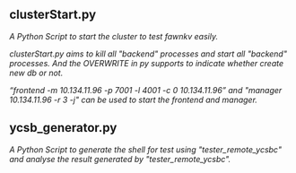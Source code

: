 ## clusterStart.py

*A Python Script to start the cluster to test fawnkv easily.*

*clusterStart.py aims to kill all "backend" processes and start all "backend" processes. And the OVERWRITE in py supports to indicate whether create new db or not.*

*“frontend -m 10.134.11.96 -p 7001 -l 4001 -c 0 10.134.11.96” and "manager 10.134.11.96 -r 3 -j" can be used to start the frontend and manager.*



## ycsb_generator.py

*A Python Script to generate the shell for test using "tester_remote_ycsbc" and analyse the result generated by "tester_remote_ycsbc".*